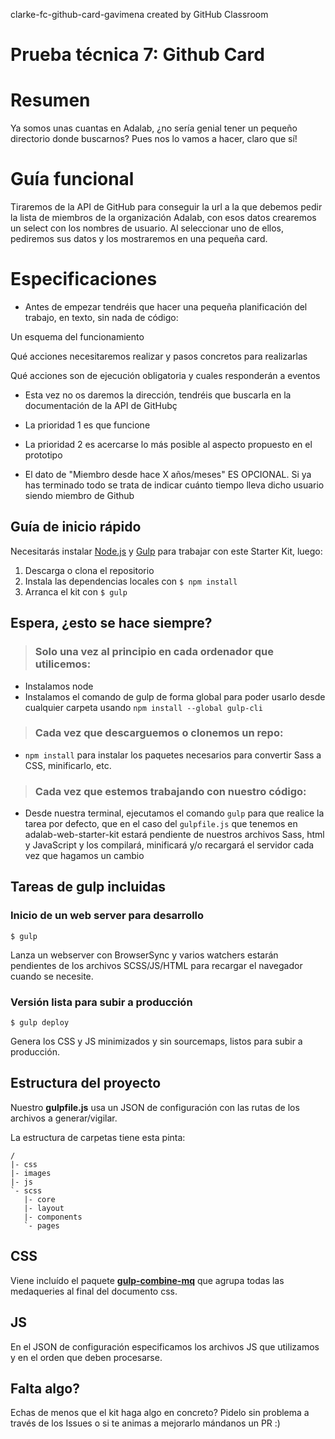 clarke-fc-github-card-gavimena created by GitHub Classroom

# Prueba técnica 7: Github Card


# Resumen


Ya somos unas cuantas en Adalab, ¿no sería genial tener un pequeño directorio donde buscarnos? Pues nos lo vamos a hacer, claro que sí!


# Guía funcional
Tiraremos de la API de GitHub para conseguir la url a la que debemos pedir la lista de miembros de la organización Adalab, con esos datos crearemos un select con los nombres de usuario. Al seleccionar uno de ellos, pediremos sus datos y los mostraremos en una pequeña card.


# Especificaciones


- Antes de empezar tendréis que hacer una pequeña planificación del trabajo, en texto, sin nada de código:  

Un esquema del funcionamiento  

Qué acciones necesitaremos realizar y pasos concretos para realizarlas  

Qué acciones son de ejecución obligatoria y cuales responderán a eventos  

- Esta vez no os daremos la dirección, tendréis que buscarla en la documentación de la API de GitHubç


- La prioridad 1 es que funcione


- La prioridad 2 es acercarse lo más posible al aspecto propuesto en el prototipo


- El dato de "Miembro desde hace X años/meses" ES OPCIONAL. Si ya has terminado todo se trata de indicar cuánto tiempo lleva dicho usuario siendo miembro de Github  


## Guía de inicio rápido
Necesitarás instalar [Node.js](https://nodejs.org/) y [Gulp](https://gulpjs.com) para trabajar con este Starter Kit, luego:  
1. Descarga o clona el repositorio
2. Instala las dependencias locales con `$ npm install`
3. Arranca el kit con `$ gulp`

## Espera, ¿esto se hace siempre?
> ### Solo una vez al principio en cada ordenador que utilicemos:
- Instalamos node
- Instalamos el comando de gulp de forma global para poder usarlo desde cualquier carpeta usando `npm install --global gulp-cli`

> ### Cada vez que descarguemos o clonemos un repo:
- `npm install` para instalar los paquetes necesarios para convertir Sass a CSS, minificarlo, etc.

> ### Cada vez que estemos trabajando con nuestro código:
- Desde nuestra terminal, ejecutamos el comando `gulp` para que realice la tarea por defecto, que en el caso del `gulpfile.js` que tenemos en adalab-web-starter-kit estará pendiente de nuestros archivos Sass, html y JavaScript y los compilará, minificará y/o recargará el servidor cada vez que hagamos un cambio

## Tareas de gulp incluidas
### Inicio de un web server para desarrollo
```
$ gulp
```
Lanza un webserver con BrowserSync y varios watchers estarán pendientes de los archivos SCSS/JS/HTML para recargar el navegador cuando se necesite.

### Versión lista para subir a producción
```
$ gulp deploy
```
Genera los CSS y JS minimizados y sin sourcemaps, listos para subir a producción.


## Estructura del proyecto
Nuestro **gulpfile.js** usa un JSON de configuración con las rutas de los archivos a generar/vigilar.

La estructura de carpetas tiene esta pinta:
```
/
|- css
|- images
|- js
`- scss
   |- core
   |- layout
   |- components
   `- pages
```


## CSS
Viene incluído el paquete [**gulp-combine-mq**](https://www.npmjs.com/package/gulp-combine-mq) que agrupa todas las medaqueries al final del documento css.


## JS
En el JSON de configuración especificamos los archivos JS que utilizamos y en el orden que deben procesarse.

## Falta algo?
Echas de menos que el kit haga algo en concreto? Pidelo sin problema a través de los Issues o si te animas a mejorarlo mándanos un PR :)
